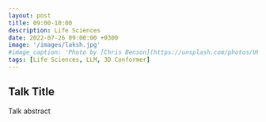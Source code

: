 ```yaml
---
layout: post
title: 09:00-10:00
description: Life Sciences 
date: 2022-07-26 09:00:00 +0300
image: '/images/laksh.jpg'
#image_caption: 'Photo by [Chris Benson](https://unsplash.com/photos/UFen67VW5rU) on [Unsplash](https://unsplash.com/)'
tags: [Life Sciences, LLM, 3D Conformer]
---
```


## Talk Title
Talk abstract
